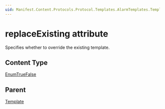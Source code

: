```yaml
---
uid: Manifest.Content.Protocols.Protocol.Templates.AlarmTemplates.Template-replaceExisting
---
```


# replaceExisting attribute

Specifies whether to override the existing template.

## Content Type

[EnumTrueFalse](xref:Manifest-EnumTrueFalse)

## Parent

[Template](xref:Manifest.Content.Protocols.Protocol.Templates.AlarmTemplates.Template)

